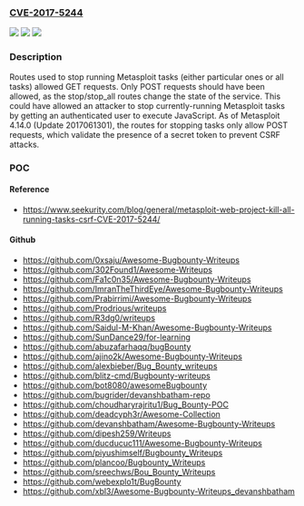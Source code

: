 ### [CVE-2017-5244](https://cve.mitre.org/cgi-bin/cvename.cgi?name=CVE-2017-5244)
![](https://img.shields.io/static/v1?label=Product&message=Metasploit%20(Pro%2C%20Express%2C%20and%20Community%20editions)&color=blue)
![](https://img.shields.io/static/v1?label=Version&message=n%2Fa&color=blue)
![](https://img.shields.io/static/v1?label=Vulnerability&message=CWE-352%20(Cross-Site%20Request%20Forgery)&color=brighgreen)

### Description

Routes used to stop running Metasploit tasks (either particular ones or all tasks) allowed GET requests. Only POST requests should have been allowed, as the stop/stop_all routes change the state of the service. This could have allowed an attacker to stop currently-running Metasploit tasks by getting an authenticated user to execute JavaScript. As of Metasploit 4.14.0 (Update 2017061301), the routes for stopping tasks only allow POST requests, which validate the presence of a secret token to prevent CSRF attacks.

### POC

#### Reference
- https://www.seekurity.com/blog/general/metasploit-web-project-kill-all-running-tasks-csrf-CVE-2017-5244/

#### Github
- https://github.com/0xsaju/Awesome-Bugbounty-Writeups
- https://github.com/302Found1/Awesome-Writeups
- https://github.com/Fa1c0n35/Awesome-Bugbounty-Writeups
- https://github.com/ImranTheThirdEye/Awesome-Bugbounty-Writeups
- https://github.com/Prabirrimi/Awesome-Bugbounty-Writeups
- https://github.com/Prodrious/writeups
- https://github.com/R3dg0/writeups
- https://github.com/Saidul-M-Khan/Awesome-Bugbounty-Writeups
- https://github.com/SunDance29/for-learning
- https://github.com/abuzafarhaqq/bugBounty
- https://github.com/ajino2k/Awesome-Bugbounty-Writeups
- https://github.com/alexbieber/Bug_Bounty_writeups
- https://github.com/blitz-cmd/Bugbounty-writeups
- https://github.com/bot8080/awesomeBugbounty
- https://github.com/bugrider/devanshbatham-repo
- https://github.com/choudharyrajritu1/Bug_Bounty-POC
- https://github.com/deadcyph3r/Awesome-Collection
- https://github.com/devanshbatham/Awesome-Bugbounty-Writeups
- https://github.com/dipesh259/Writeups
- https://github.com/ducducuc111/Awesome-Bugbounty-Writeups
- https://github.com/piyushimself/Bugbounty_Writeups
- https://github.com/plancoo/Bugbounty_Writeups
- https://github.com/sreechws/Bou_Bounty_Writeups
- https://github.com/webexplo1t/BugBounty
- https://github.com/xbl3/Awesome-Bugbounty-Writeups_devanshbatham

